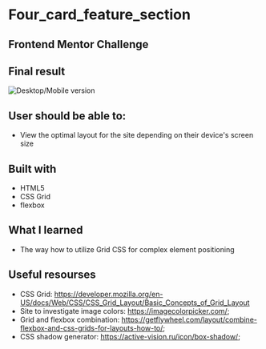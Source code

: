 # Four_card_feature_section
## Frontend Mentor Challenge
## Final result
![Desktop/Mobile version](https://user-images.githubusercontent.com/87588774/128975561-fc16a7dd-8b2c-4bcf-8d68-9d21f76fe50a.png)
## User should be able to:
- View the optimal layout for the site depending on their device's screen size
## Built with
- HTML5
- CSS Grid
- flexbox
## What I learned
- The way how to utilize Grid CSS for complex element positioning
## Useful resourses
- CSS Grid: https://developer.mozilla.org/en-US/docs/Web/CSS/CSS_Grid_Layout/Basic_Concepts_of_Grid_Layout
- Site to investigate image colors: https://imagecolorpicker.com/;
- Grid and flexbox combination: https://getflywheel.com/layout/combine-flexbox-and-css-grids-for-layouts-how-to/;
- CSS shadow generator: https://active-vision.ru/icon/box-shadow/;
